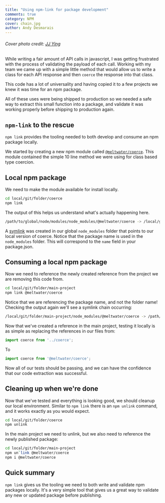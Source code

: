 ```yaml
---
title: "Using npm-link for package development"
comments: true
category: NPM
cover: chain.jpg
author: Andy Desmarais
---
```


###### Cover photo credit: [JJ Ying](https://unsplash.com/@jjying)

While writing a fair amount of API calls in javascript, I was getting frustrated with the process of validating the payload of each call. Working with my team we came up with a simple little method that would allow us to write a class for each API response and then `coerce` the response into that class.

This code has a lot of universality and having copied it to a few projects we knew it was time for an npm package.

All of these uses were being shipped to production so we needed a safe way to extract this small function into a package, and validate it was working properly before shipping to production again.

## `npm-link` to the rescue

`npm link` provides the tooling needed to both develop and consume an npm package locally.

We started by creating a new npm module called [`@meltwater/coerce`](https://www.npmjs.com/package/@meltwater/coerce). This module contained the simple 10 line method we were using for class based type coercion.

## Local npm package

We need to make the module available for install locally.

```bash
cd local/git/folder/coerce
npm link
```

The output of this helps us understand what's actually happening here.

```bash
/path/to/global/node/modules/node_modules/@meltwater/coerce -> /local/git/folder/coerce
```

A [symlink](https://en.wikipedia.org/wiki/Symbolic_link) was created in our global `node_modules` folder that points to our local version of coerce. Notice that the package name is used in the `node_modules` folder.  This will correspond to the `name` field in your package.json.

## Consuming a local npm package

Now we need to reference the newly created reference from the project we are removing this code from.

```bash
cd local/git/folder/main-project
npm link @meltwater/coerce
```

Notice that we are referencing the package name, and not the folder name! Checking the output again we'll see a symlink chain occurring:

```bash
/local/git/folder/main-project/node_modules/@meltwater/coerce -> /path/to/global/node/modules/node_modules/@meltwater/coerce -> /local/git/folder/coerce
```

Now that we've created a reference in the main project, testing it locally is as simple as replacing the references in our files from:

```javascript
import coerce from '../coerce';
```

To

```javascript
import coerce from '@meltwater/coerce';
```

Now all of our tests should be passing, and we can have the confidence that our code extraction was successful.

## Cleaning up when we're done

Now that we've tested and everything is looking good, we should cleanup our local environment. Similar to `npm link` there is an `npm unlink` command, and it works exactly as you would expect.

```bash
cd local/git/folder/coerce
npm unlink
```

In the main project we need to unlink, but we also need to reference the newly published package:

```bash
cd local/git/folder/main-project
npm un`link @meltwater/coerce
npm i @meltwater/coerce
```

## Quick summary

`npm link` gives us the tooling we need to both write and validate npm packages locally. It's a very simple tool that gives us a great way to validate any new or updated package before publishing.
